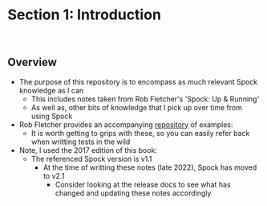 # Section 1: Introduction

<br>

## Overview
* The purpose of this repository is to encompass as much relevant Spock knowledge as I can
    * This includes notes taken from Rob Fletcher's 'Spock: Up & Running'
    * As well as, other bits of knowledge that I pick up over time from using Spock
* Rob Fletcher provides an accompanying [repository](https://github.com/robfletcher/spock-up-and-running) of examples:
    * It is worth getting to grips with these, so you can easily refer back when writting tests in the wild
* Note, I used the 2017 edition of this book:
    * The referenced Spock version is v1.1
        * At the time of writting these notes (late 2022), Spock has moved to v2.1
            * Consider looking at the release docs to see what has changed and updating these notes accordingly